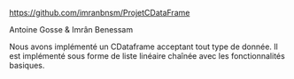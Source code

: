 https://github.com/imranbnsm/ProjetCDataFrame

Antoine Gosse & Imrân Benessam

Nous avons implémenté un CDataframe acceptant tout type de donnée. Il est implémenté sous forme de liste linéaire chaînée avec les fonctionnalités basiques.

